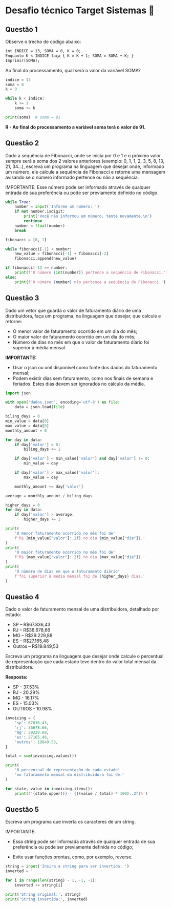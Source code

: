 # Desafio técnico Target Sistemas 📝

## Questão 1

Observe o trecho de código abaixo:

```txt
int INDICE = 13, SOMA = 0, K = 0; 
Enquanto K < INDICE faça { K = K + 1; SOMA = SOMA + K; }
Imprimir(SOMA);
```

Ao final do processamento, qual será o valor da variável SOMA?

```python
indice = 13
soma = 0
k = 0

while k < indice:
    k += 1
    soma += k

print(soma)  # soma = 91
```

**R - Ao final do processamento a variável soma terá o valor de 91.**

## Questão 2

Dado a sequência de Fibonacci, onde se inicia por 0 e 1 e o próximo valor sempre será a soma dos 2 valores anteriores (exemplo: 0, 1, 1, 2, 3, 5, 8, 13, 21, 34...), escreva um programa na linguagem que desejar onde, informado um número, ele calcule a sequência de Fibonacci e retorne uma mensagem avisando se o número informado pertence ou não a sequência.

IMPORTANTE: Esse número pode ser informado através de qualquer entrada de sua preferência ou pode ser previamente definido no código.

```python
while True:
    number = input('Informe um número: ')
    if not number.isdigit:
        print('Você não informou um número, tente novamente.\n')
        continue
    number = float(number)
    break

fibonacci = [0, 1]

while fibonacci[-1] < number:
    new_value = fibonacci[-1] + fibonacci[-2]
    fibonacci.append(new_value)

if fibonacci[-1] == number:
    print(f'O número {int(number)} pertence a sequência de Fibonacci.')
else:
    print(f'O número {number} não pertence a sequência de Fibonacci.')
```

## Questão 3

Dado um vetor que guarda o valor de faturamento diário de uma distribuidora, faça um programa, na linguagem que desejar, que calcule e retorne:

- O menor valor de faturamento ocorrido em um dia do mês;
- O maior valor de faturamento ocorrido em um dia do mês;
- Número de dias no mês em que o valor de faturamento diário foi superior à média mensal.

**IMPORTANTE:**

- Usar o json ou xml disponível como fonte dos dados do faturamento mensal;
- Podem existir dias sem faturamento, como nos finais de semana e feriados. Estes dias devem ser ignorados no cálculo da média.

```python
import json

with open('dados.json', encoding='utf-8') as file:
    data = json.load(file)

biling_days = 0
min_value = data[0]
max_value = data[0]
monthly_amount = 0

for day in data:
    if day['valor'] > 0:
        biling_days += 1

    if day['valor'] < min_value['valor'] and day['valor'] != 0:
        min_value = day

    if day['valor'] > max_value['valor']:
        max_value = day

    monthly_amount += day['valor']

average = monthly_amount / biling_days

higher_days = 0
for day in data:
    if day['valor'] > average:
        higher_days += 1

print(
    'O menor faturamento ocorrido no mês foi de'
    f'R$ {min_value["valor"]:.2f} no dia {min_value["dia"]}.'
)
print(
    'O maior faturamento ocorrido no mês foi de'
    f'R$ {max_value["valor"]:.2f} no dia {max_value["dia"]}.'
)
print(
    'O número de dias em que o faturamento diário'
    f'foi superior à média mensal foi de {higher_days} dias.'
)
```

## Questão 4

Dado o valor de faturamento mensal de uma distribuidora, detalhado por estado:

- SP – R$67.836,43
- RJ – R$36.678,66
- MG – R$29.229,88
- ES – R$27.165,48
- Outros – R$19.849,53

Escreva um programa na linguagem que desejar onde calcule o percentual de representação que cada estado teve dentro do valor total mensal da distribuidora.

**Resposta:**

- SP - 37.53%
- RJ - 20.29%
- MG - 16.17%
- ES - 15.03%
- OUTROS - 10.98%

```python
invoicing = {
    'sp': 67836.43,
    'rj': 36678.66,
    'mg': 29229.88,
    'es': 27165.48,
    'outros': 19849.53,
}

total = sum(invoicing.values())

print(
    'O percentual de representação de cada estado'
    'no faturamento mensal da distribuidora foi de:'
)

for state, value in invoicing.items():
    print(f'{state.upper()} - {((value / total) * 100):.2f}%')
```

## Questão 5

Escreva um programa que inverta os caracteres de um string.

IMPORTANTE:

- Essa string pode ser informada através de qualquer entrada de sua preferência ou pode ser previamente definida no código;

- Evite usar funções prontas, como, por exemplo, reverse.

```python
string = input('Insira a string para ser invertida: ')
inverted = ''

for i in range(len(string) - 1, -1, -1):
    inverted += string[i]

print('String original:', string)
print('String invertida:', inverted)

```
